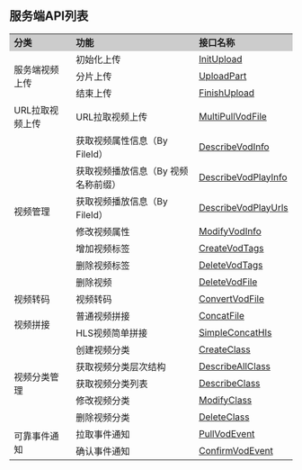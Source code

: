 ## 服务端API列表
<table style="display:table">
  <tbody>
    <tr>
      <td style="background-color:#CCCCCC;">
        <strong>分类</strong></td>
      <td style="background-color:#CCCCCC;">
        <strong>功能</strong></td>
      <td style="background-color:#CCCCCC;">
        <strong>接口名称</strong></td>
    </tr>
    <!--视频上传-->
    <tr>
      <td rowspan=3>服务端视频上传</td>
      <td>初始化上传</td>
      <td><a href="/document/product/266/7809">InitUpload</a></td></tr>
    <tr>
      <td>分片上传</td>
      <td><a href="/document/product/266/7810">UploadPart</td></tr>
    <tr>
      <td>结束上传</td>
      <td><a href="/document/product/266/7811">FinishUpload</a></td></tr>
    <!--URL拉取视频上传-->
    <tr>
      <td rowspan=1>URL拉取视频上传</td>
      <td>URL拉取视频上传</td>
      <td><a href="/document/product/266/7817">MultiPullVodFile</a></td></tr>
    <!--视频管理-->
    <tr>
      <td rowspan=7>视频管理</td>
      <td>获取视频属性信息（By FileId）</td>
      <td><a href="/document/product/266/7823">DescribeVodInfo</a></td></tr>
    <tr>
      <td>获取视频播放信息（By 视频名称前缀）</td>
      <td><a href="/document/product/266/7825">DescribeVodPlayInfo</a></td></tr>
    <tr>
      <td>获取视频播放信息（By FileId）</td>
      <td><a href="/document/product/266/7824">DescribeVodPlayUrls</a></td></tr>
    <tr>
      <td>修改视频属性</td>
      <td><a href="/document/product/266/7828">ModifyVodInfo</a></td></tr>
    <tr>
      <td>增加视频标签</td>
      <td><a href="/document/product/266/7826">CreateVodTags</a></td></tr>
    <tr>
      <td>删除视频标签</td>
      <td><a href="/document/product/266/7827">DeleteVodTags</a></td></tr>
    <tr>
      <td>删除视频</td>
      <td><a href="/document/product/266/7838">DeleteVodFile</a></td></tr>
    <!--视频转码-->
    <tr>
      <td>视频转码</td>
      <td>视频转码</td>
      <td><a href="/document/product/266/7822">ConvertVodFile</a></td></tr>
    <!--视频拼接-->
    <tr>
      <td rowspan=2>视频拼接</td>
      <td>普通视频拼接</td>
      <td><a href="/document/product/266/7821">ConcatFile</a></td></tr>
    <tr>
      <td>HLS视频简单拼接</td>
      <td><a href="/document/product/266/7820">SimpleConcatHls</a></td></tr>
    <!--视频分类管理-->
    <tr>
      <td rowspan=5>视频分类管理</td>
      <td>创建视频分类</td>
      <td><a href="/document/product/266/7812">CreateClass</a></td></tr>
    <tr>
      <td>获取视频分类层次结构</td>
      <td><a href="/document/product/266/7813">DescribeAllClass</a></td></tr>
    <tr>
      <td>获取视频分类列表</td>
      <td><a href="/document/product/266/7814">DescribeClass</a></td></tr>
    <tr>
      <td>修改视频分类</td>
      <td><a href="/document/product/266/7815">ModifyClass</a></td></tr>
    <tr>
      <td>删除视频分类</td>
      <td><a href="/document/product/266/7816">DeleteClass</a></td></tr>
    <!--可靠事件通知-->
    <tr>
      <td rowspan=2>可靠事件通知</td>
      <td>拉取事件通知</td>
      <td><a href="/document/product/266/7818">PullVodEvent</a></td></tr>
    <tr>
      <td>确认事件通知</td>
      <td><a href="/document/product/266/7819">ConfirmVodEvent</a></td></tr>
    <!--任务管理-->
	<!--
    <tr>
      <td rowspan=1>任务管理</td>
      <td>查询异步任务的状态</td>
      <td><a href="">QueryVodTaskStatus</a></td></tr>
	-->
  </tbody>
</table>
